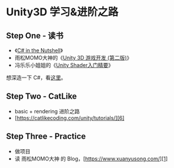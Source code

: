 # Unity3D 学习&进阶之路


## Step One - 读书

 * 《[C# in the Nutshell][4]》
 * 雨松MOMO大神的《[Unity 3D 游戏开发 (第二版)][5]》
 * 冯乐乐小姐姐的《[Unity Shader入门精要][2]》

想深造一下 C#，看[这里][7]。


## Step Two - CatLike

 * basic + rendering 进阶之路
 * [https://catlikecoding.com/unity/tutorials/][6]


## Step Three - Practice

 * 做项目
 * 读 雨松MOMO大神 的 Blog，[https://www.xuanyusong.com/][1]


[1]:https://www.xuanyusong.com/
[2]:https://book.douban.com/subject/26821639/
[3]:https://catlikecoding.com/unity/tutorials/
[4]:https://www.amazon.com/C-7-0-Nutshell-Definitive-Reference/dp/1491987650/
[5]:https://www.xuanyusong.com/archives/4506
[6]:https://catlikecoding.com/unity/tutorials/
[7]:https://github.com/kasicass/blog/blob/master/csharp/2019_02_03_csharp_learning_roadmap.md
